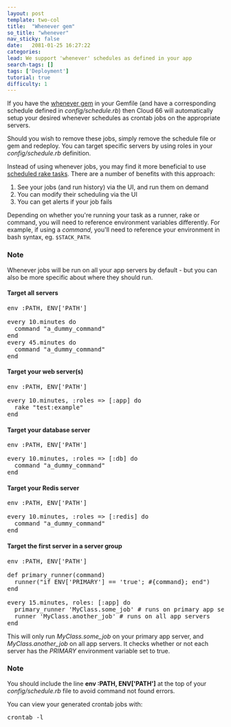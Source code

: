 ```yaml
---
layout: post
template: two-col
title:  "Whenever gem"
so_title: "whenever"
nav_sticky: false
date:   2081-01-25 16:27:22
categories: 
lead: We support 'whenever' schedules as defined in your app
search-tags: []
tags: ['Deployment']
tutorial: true
difficulty: 1
---
```


<p>If you have the <a href="https://github.com/javan/whenever">whenever gem</a> in your Gemfile (and have a corresponding schedule defined in <i>config/schedule.rb</i>) then Cloud 66 will automatically setup your desired whenever schedules as crontab jobs on the appropriate servers.</p>

<p>Should you wish to remove these jobs, simply remove the schedule file or gem and redeploy. You can target specific servers by using roles in your <i>config/schedule.rb</i> definition.</p>

Instead of using whenever jobs, you may find it more beneficial to use [scheduled rake tasks](/add-ins/rake-task.html). There are a number of benefits with this approach:

<ol class="article-list">
<li>See your jobs (and run history) via the UI, and run them on demand</li>
<li>You can modify their scheduling via the UI</li>
<li>You can get alerts if your job fails</li>
</ol>

Depending on whether you're running your task as a runner, rake or command, you will need to reference environment variables differently. For example, if using a _command_, you'll need to reference your environment in bash syntax, eg. `$STACK_PATH`.

<div class="notice">
 	<h3>Note</h3>
 	<p>Whenever jobs will be run on all your app servers by default - but you can also be more specific about where they should run.
 	</p>
 </div>

<h4>Target all servers</h4>

<pre class="prettyprint">
env :PATH, ENV['PATH']

every 10.minutes do
  command "a&#95;dummy&#95;command"
end
every 45.minutes do
  command "a&#95;dummy&#95;command"
end
</pre>

<h4>Target your web server(s)</h4>

<pre class="prettyprint">
env :PATH, ENV['PATH']

every 10.minutes, :roles => [:app] do
  rake "test:example"
end
</pre>

<h4>Target your database server</h4>

<pre class="prettyprint">
env :PATH, ENV['PATH']

every 10.minutes, :roles => [:db] do
  command "a&#95;dummy&#95;command"
end
</pre>

<h4>Target your Redis server</h4>

<pre class="prettyprint">
env :PATH, ENV['PATH']

every 10.minutes, :roles => [:redis] do
  command "a&#95;dummy&#95;command"
end
</pre>

<h4>Target the first server in a server group</h4>

<pre class="prettyprint">
env :PATH, ENV['PATH']

def primary_runner(command)
  runner("if ENV['PRIMARY'] == 'true'; #{command}; end")
end

every 15.minutes, roles: [:app] do
  primary_runner 'MyClass.some_job' # runs on primary app server only
  runner 'MyClass.another_job' # runs on all app servers
end
</pre>

This will only run _MyClass.some_job_ on your primary app server, and _MyClass.another_job_ on all app servers. It checks whether or not each server
has the _PRIMARY_ environment variable set to true.

<div class="notice">
 	<h3>Note</h3>
 	<p>You should include the line <b>env :PATH, ENV['PATH']</b> at the top of your <i>config/schedule.rb</i> file to avoid command not found errors.
 	</p>
 </div>

<p>You can view your generated crontab jobs with:</p>

<pre class='terminal'>crontab -l</pre>

